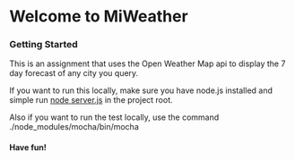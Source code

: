 <h1>Welcome to MiWeather</h1>
<h3>Getting Started</h3>
<p>This is an assignment that uses the Open Weather Map api to display the 7 day forecast of any city you query.</p>
<p>If you want to run this locally, make sure you have node.js installed and simple run <u>node server.js</u> in the project root.</p>
<p>Also if you want to run the test locally, use the command ./node_modules/mocha/bin/mocha </p>
<h4>Have fun!</h4>
